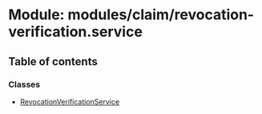 # Module: modules/claim/revocation-verification.service

## Table of contents

### Classes

- [RevocationVerificationService](../classes/modules_claim_revocation_verification_service.RevocationVerificationService.md)

